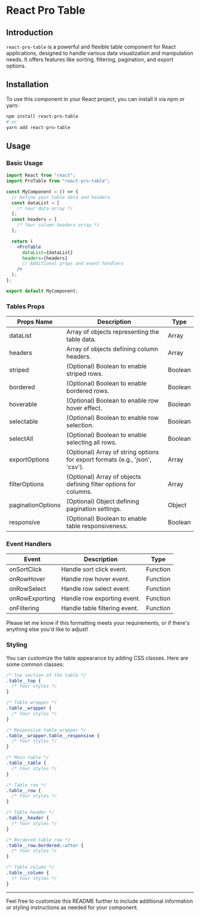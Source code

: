 # React Pro Table

## Introduction

`react-pro-table` is a powerful and flexible table component for React applications, designed to handle various data visualization and manipulation needs. It offers features like sorting, filtering, pagination, and export options.

## Installation

To use this component in your React project, you can install it via npm or yarn:

```bash
npm install react-pro-table
# or
yarn add react-pro-table
```

## Usage

### Basic Usage

```jsx
import React from "react";
import ProTable from "react-pro-table";

const MyComponent = () => {
  // Define your table data and headers
  const dataList = [
    /* Your data array */
  ];
  const headers = [
    /* Your column headers array */
  ];

  return (
    <ProTable
      dataList={dataList}
      headers={headers}
      // Additional props and event handlers
    />
  );
};

export default MyComponent;
```

### Tables Props

| Props Name        | Description                                                                  | Type    |
| ------ | ------- | ------- |
| dataList          | Array of objects representing the table data.                                | Array   |
| headers           | Array of objects defining column headers.                                    | Array   |
| striped           | (Optional) Boolean to enable striped rows.                                   | Boolean |
| bordered          | (Optional) Boolean to enable bordered rows.                                  | Boolean |
| hoverable         | (Optional) Boolean to enable row hover effect.                               | Boolean |
| selectable        | (Optional) Boolean to enable row selection.                                  | Boolean |
| selectAll         | (Optional) Boolean to enable selecting all rows.                             | Boolean |
| exportOptions     | (Optional) Array of string options for export formats (e.g., 'json', 'csv'). | Array   |
| filterOptions     | (Optional) Array of objects defining filter options for columns.             | Array   |
| paginationOptions | (Optional) Object defining pagination settings.                              | Object  |
| responsive        | (Optional) Boolean to enable table responsiveness.                           | Boolean |

### Event Handlers

| Event          | Description                   | Type     |
| -------------- | ----------------------------- | -------- |
| onSortClick    | Handle sort click event.      | Function |
| onRowHover     | Handle row hover event.       | Function |
| onRowSelect    | Handle row select event.      | Function |
| onRowExporting | Handle row exporting event.   | Function |
| onFiltering    | Handle table filtering event. | Function |

Please let me know if this formatting meets your requirements, or if there's anything else you'd like to adjust!

### Styling

You can customize the table appearance by adding CSS classes. Here are some common classes:

```css
/* Top section of the table */
.table__top {
  /* Your styles */
}

/* Table wrapper */
.table__wrapper {
  /* Your styles */
}

/* Responsive table wrapper */
.table__wrapper.table__responsive {
  /* Your styles */
}

/* Main table */
.table__table {
  /* Your styles */
}

/* Table row */
.table__row {
  /* Your styles */
}

/* Table header */
.table__header {
  /* Your styles */
}

/* Bordered table row */
.table__row.bordered::after {
  /* Your styles */
}

/* Table column */
.table__column {
  /* Your styles */
}
```

---

Feel free to customize this README further to include additional information or styling instructions as needed for your component.
